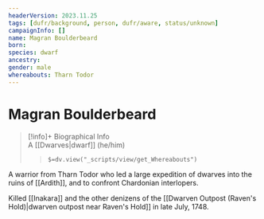 ```yaml
---
headerVersion: 2023.11.25
tags: [dufr/background, person, dufr/aware, status/unknown]
campaignInfo: []
name: Magran Boulderbeard
born:
species: dwarf
ancestry:
gender: male
whereabouts: Tharn Todor
---
```

# Magran Boulderbeard
>[!info]+ Biographical Info  
> A [[Dwarves|dwarf]] (he/him)  
>> `$=dv.view("_scripts/view/get_Whereabouts")`

A warrior from Tharn Todor who led a large expedition of dwarves into the ruins of [[Ardith]], and to confront Chardonian interlopers. 

Killed [[Inakara]] and the other denizens of the [[Dwarven Outpost (Raven's Hold)|dwarven outpost near Raven's Hold]] in late July, 1748.